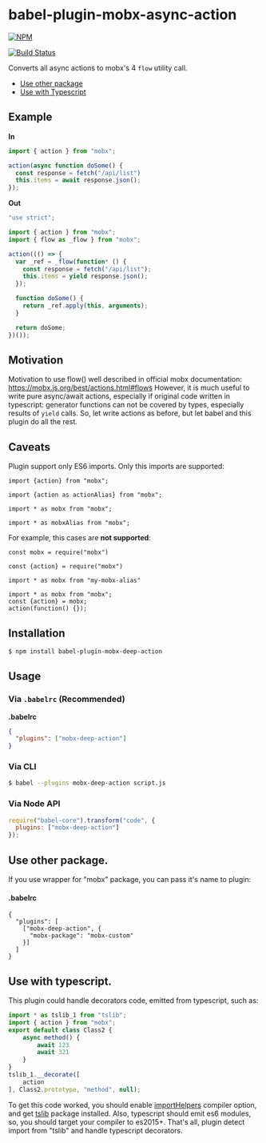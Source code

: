 # babel-plugin-mobx-async-action

[![NPM](https://nodei.co/npm/babel-plugin-mobx-async-action.png)](https://www.npmjs.com/babel-plugin-mobx-async-action/)

[![Build Status](https://travis-ci.com/Strate/babel-plugin-mobx-async-action.svg?branch=master)](https://travis-ci.com/Strate/babel-plugin-mobx-async-action)

Converts all async actions to mobx's 4 `flow` utility call.

* [Use other package](#toc-mobx-package)
* [Use with Typescript](#toc-use-with-typescript)


## Example

**In**

```js
import { action } from "mobx";

action(async function doSome() {
  const response = fetch("/api/list")
  this.items = await response.json();
});
```

**Out**

```js
"use strict";

import { action } from "mobx";
import { flow as _flow } from "mobx";

action((() => {
  var _ref = _flow(function* () {
    const response = fetch("/api/list");
    this.items = yield response.json();
  });

  function doSome() {
    return _ref.apply(this, arguments);
  }

  return doSome;
})());
```

## Motivation

Motivation to use flow() well described in official mobx documentation: https://mobx.js.org/best/actions.html#flows
However, it is much useful to write pure async/await actions, especially if original code written in typescript: generator
functions can not be covered by types, especially results of `yield` calls. So, let write actions as before, but let
babel and this plugin do all the rest.

## Caveats

Plugin support only ES6 imports. Only this imports are supported:
```
import {action} from "mobx";
```
```
import {action as actionAlias} from "mobx";
```
```
import * as mobx from "mobx";
```
```
import * as mobxAlias from "mobx";
```
For example, this cases are **not supported**:
```
const mobx = require("mobx")
```
```
const {action} = require("mobx")
```
```
import * as mobx from "my-mobx-alias"
```
```
import * as mobx from "mobx";
const {action} = mobx;
action(function() {});
```


## Installation

```sh
$ npm install babel-plugin-mobx-deep-action
```

## Usage

### Via `.babelrc` (Recommended)

**.babelrc**

```json
{
  "plugins": ["mobx-deep-action"]
}
```

### Via CLI

```sh
$ babel --plugins mobx-deep-action script.js
```

### Via Node API

```javascript
require("babel-core").transform("code", {
  plugins: ["mobx-deep-action"]
});
```


## <a id="toc-mobx-package"></a> Use other package.

If you use wrapper for "mobx" package, you can pass it's name to plugin:

#### .babelrc

```json5
{
  "plugins": [
    ["mobx-deep-action", {
      "mobx-package": "mobx-custom"
    }]
  ]
}
```

## <a id="toc-use-with-typescript"></a> Use with typescript.

This plugin could handle decorators code, emitted from typescript, such as:

```js
import * as tslib_1 from "tslib";
import { action } from "mobx";
export default class Class2 {
    async method() {
        await 123
        await 321
    }
}
tslib_1.__decorate([
    action
], Class2.prototype, "method", null);
```

To get this code worked, you should enable [importHelpers](https://www.typescriptlang.org/docs/handbook/compiler-options.html)
compiler option, and get [tslib](https://www.npmjs.com/package/tslib) package installed. Also, typescript
should emit es6 modules, so, you should target your compiler to es2015+. That's all,
plugin detect import from "tslib" and handle typescript decorators.
